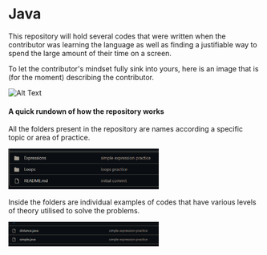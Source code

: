 # Java
This repository will hold several codes that were written when the contributor was learning the language as well as finding a justifiable way to spend the large amount of their time on a screen. 

To let the contributor's mindset fully sink into yours, here is an image that is (for the moment) describing the contributor. 

![Alt Text](https://media.giphy.com/media/h4TUTU5AOow20KsCKl/giphy.gif)

#### A quick rundown of how the repository works ####

All the folders present in the repository are names according a specific topic or area of practice.

<img src="/images/img.png" alt="picture of the repository" 
style="display: inline-block; margin: 0 auto; max-width: 300px">

Inside the folders are individual examples of codes that have various levels of theory utilised to solve the problems.

<img src="/images/img2.png" alt="picture of the repository" 
style="display: inline-block; margin: 0 auto; max-width: 300px">
